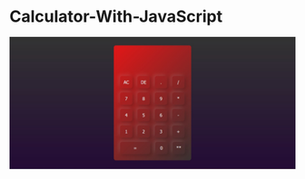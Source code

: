 # Calculator-With-JavaScript

<img align="right" alt="Coding" src="https://github.com/jawadsamiulhaq/Calculator-With-JavaScript/blob/main/Screenshot%202023-03-21%20231801.jpg">
